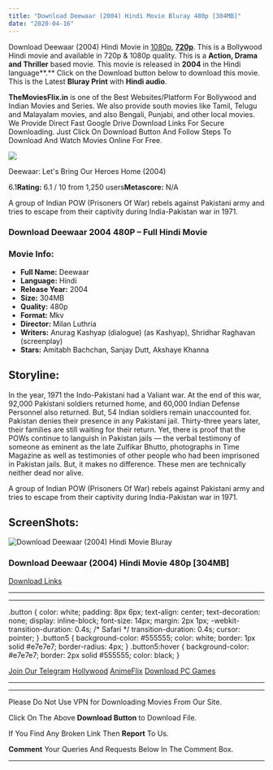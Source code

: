 ```yaml
---
title: "Download Deewaar (2004) Hindi Movie Bluray 480p [304MB]"
date: "2020-04-16"
---
```


Download Deewaar (2004) Hindi Movie in [1080p](https://1moviesflix.com/1080p-movies/), [**720p**](https://1moviesflix.com/720p-movies/). This is a Bollywood Hindi movie and available in 720p & 1080p quality. This is a **Action, Drama and Thriller** based movie. This movie is released in **2004** in the Hindi language**.** Click on the Download button below to download this movie. This is the Latest **Bluray Print** with **Hindi audio**.

**TheMoviesFlix.in** is one of the Best Websites/Platform For Bollywood and Indian Movies and Series. We also provide south movies like Tamil, Telugu and Malayalam movies, and also Bengali, Punjabi, and other local movies. We Provide Direct Fast Google Drive Download Links For Secure Downloading. Just Click On Download Button And Follow Steps To Download And Watch Movies Online For Free.

[![](https://m.media-amazon.com/images/M/MV5BYzJlNzYyMTEtOWRhYS00OTRiLWI0MDEtOWUxOGRlMDIwZDk2XkEyXkFqcGdeQXVyODE5NzE3OTE@._V1_SX300.jpg)](https://www.imdb.com/title/tt0387989/ "Deewaar: Let's Bring Our Heroes Home")

Deewaar: Let's Bring Our Heroes Home (2004)

6.1**Rating:** 6.1 / 10 from 1,250 users**Metascore:** N/A

A group of Indian POW (Prisoners Of War) rebels against Pakistani army and tries to escape from their captivity during India-Pakistan war in 1971.

### Download Deewaar 2004 480P – Full Hindi Movie

### Movie Info:

- **Full Name:** Deewaar
- **Language:** Hindi
- **Release Year:** 2004
- **Size:** 304MB
- **Quality:** 480p
- **Format:** Mkv
- **Director:** Milan Luthria
- **Writers:** Anurag Kashyap (dialogue) (as Kashyap), Shridhar Raghavan (screenplay)
- **Stars:** Amitabh Bachchan, Sanjay Dutt, Akshaye Khanna

## Storyline:

In the year, 1971 the Indo-Pakistani had a Valiant war. At the end of this war, 92,000 Pakistani soldiers returned home, and 60,000 Indian Defense Personnel also returned. But, 54 Indian soldiers remain unaccounted for. Pakistan denies their presence in any Pakistani jail. Thirty-three years later, their families are still waiting for their return. Yet, there is proof that the POWs continue to languish in Pakistan jails — the verbal testimony of someone as eminent as the late Zulfikar Bhutto, photographs in Time Magazine as well as testimonies of other people who had been imprisoned in Pakistan jails. But, it makes no difference. These men are technically neither dead nor alive.

A group of Indian POW (Prisoners Of War) rebels against Pakistani army and tries to escape from their captivity during India-Pakistan war in 1971.

## ScreenShots:

![Download Deewaar (2004) Hindi Movie Bluray](https://i.imgur.com/q73LgH4.jpg)

### Download Deewaar (2004) Hindi Movie 480p \[304MB\] 

[Download Links](https://1moviesflix.com?a270777880=NDd2ZWpUYUF2ZENWSWRBbndrYU9Gd1pNTXJWVUZTTjBGS2RGbWhUb29ZM1JKUkdic0YvaVlhZm15UHR2aWZrNVMxSXh0ZU9YY0JUd0xtUkVZcVRlbVFpZlJ2S2YyNTR1VHZyam9SVytrZlBRSXRKZTJuazN4bHNDd0hlS1BKOGk=)

* * *

* * *

.button { color: white; padding: 8px 6px; text-align: center; text-decoration: none; display: inline-block; font-size: 14px; margin: 2px 1px; -webkit-transition-duration: 0.4s; /\* Safari \*/ transition-duration: 0.4s; cursor: pointer; } .button5 { background-color: #555555; color: white; border: 1px solid #e7e7e7; border-radius: 4px; } .button5:hover { background-color: #e7e7e7; border: 2px solid #555555; color: black; }

[Join Our Telegram](http://gdrivepro.xyz/join.php) [Hollywood](https://moviesverse.com/) [AnimeFlix](https://animeflix.in/) [Download PC Games](https://gamesflix.net/)  

* * *

* * *

  

Please Do Not Use VPN for Downloading Movies From Our Site.

Click On The Above **Download Button** to Download File.

If You Find Any Broken Link Then **Report** To Us.

**Comment** Your Queries And Requests Below In The Comment Box.

* * *
